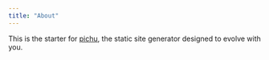```yaml
---
title: "About"
---
```


This is the starter for [pichu](https://github.com/bahlo/pichu), the static
site generator designed to evolve with you.
